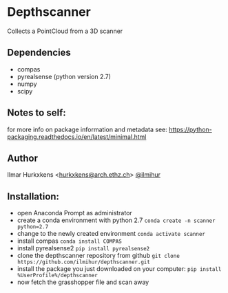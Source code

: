 # Depthscanner
Collects a PointCloud from a 3D scanner

## Dependencies
- compas
- pyrealsense (python version 2.7)
- numpy
- scipy

## Notes to self:
for more info on package information and metadata see:
https://python-packaging.readthedocs.io/en/latest/minimal.html

## Author

Ilmar Hurkxkens <<hurkxkens@arch.ethz.ch>> [@ilmihur](https://github.com/ilmihur/)

## Installation:
- open Anaconda Prompt as administrator
- create a conda environment with python 2.7 `conda create -n scanner python=2.7`
- change to the newly created environment `conda activate scanner`
- install compas `conda install COMPAS`
- install pyrealsense2 `pip install pyrealsense2`
- clone the depthscanner repository from github `git clone https://github.com/ilmihur/depthscanner.git`
- install the package you just downloaded on your computer: `pip install %UserProfile%/depthscanner`
- now fetch the grasshopper file and scan away
